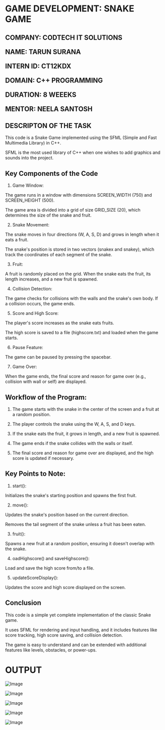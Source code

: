 <h1>GAME DEVELOPMENT: SNAKE GAME</h1>

<h2>COMPANY: CODTECH IT SOLUTIONS

NAME: TARUN SURANA

INTERN ID: CT12KDX

DOMAIN: C++ PROGRAMMING

DURATION: 8 WEEEKS

MENTOR: NEELA SANTOSH</h2>

<h2>DESCRIPTON OF THE TASK</h2>

This code is a Snake Game implemented using the SFML (Simple and Fast Multimedia Library) in C++.

SFML is the most used library of C++ when one wishes to add graphics and sounds into the project.

<h2>Key Components of the Code</h2>

1. Game Window:

The game runs in a window with dimensions SCREEN_WIDTH (750) and SCREEN_HEIGHT (500).

The game area is divided into a grid of size GRID_SIZE (20), which determines the size of the snake and fruit.

2. Snake Movement:

The snake moves in four directions (W, A, S, D) and grows in length when it eats a fruit.

The snake's position is stored in two vectors (snakex and snakey), which track the coordinates of each segment of the snake.

3. Fruit:

A fruit is randomly placed on the grid. When the snake eats the fruit, its length increases, and a new fruit is spawned.

4. Collision Detection:

The game checks for collisions with the walls and the snake's own body. If a collision occurs, the game ends.

5. Score and High Score:

The player's score increases as the snake eats fruits.

The high score is saved to a file (highscore.txt) and loaded when the game starts.

6. Pause Feature:

The game can be paused by pressing the spacebar.

7. Game Over:

When the game ends, the final score and reason for game over (e.g., collision with wall or self) are displayed.

<h2>Workflow of the Program:</h2>

1. The game starts with the snake in the center of the screen and a fruit at a random position.

2. The player controls the snake using the W, A, S, and D keys.

3. If the snake eats the fruit, it grows in length, and a new fruit is spawned.

4. The game ends if the snake collides with the walls or itself.

5. The final score and reason for game over are displayed, and the high score is updated if necessary.

<h2>Key Points to Note:</h2>

1. start():

Initializes the snake's starting position and spawns the first fruit.

2. move():

Updates the snake's position based on the current direction.

Removes the tail segment of the snake unless a fruit has been eaten.

3. fruit():

Spawns a new fruit at a random position, ensuring it doesn't overlap with the snake.

4. oadHighscore() and saveHighscore():

Load and save the high score from/to a file.

5. updateScoreDisplay():

Updates the score and high score displayed on the screen.

<h2>Conclusion</h2>

This code is a simple yet complete implementation of the classic Snake game.

It uses SFML for rendering and input handling, and it includes features like score tracking, high score saving, and collision detection.

The game is easy to understand and can be extended with additional features like levels, obstacles, or power-ups.

<h1>OUTPUT</h1>

![Image](https://github.com/user-attachments/assets/1be15f15-f9d5-4bff-9a12-ced7a82f862e)

![Image](https://github.com/user-attachments/assets/aaa24a5f-3b39-44e4-b726-466b13e66322)

![Image](https://github.com/user-attachments/assets/ea4d5f01-fcc2-410c-a336-867e96402d0d)

![Image](https://github.com/user-attachments/assets/d3f1e077-eda2-4bfc-b18e-cac330f42e59)

![Image](https://github.com/user-attachments/assets/8a68cf09-ed1f-433a-9922-7e6a5453c66d)
